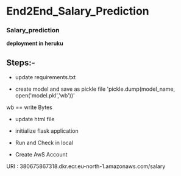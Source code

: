 # End2End_Salary_Prediction



### Salary_prediction 
**deployment in heruku**


## Steps:-
- update requirements.txt

- create model and save as pickle file 
'pickle.dump(model_name, open('model.pkl','wb'))'

wb == write Bytes

- update html file 

- initialize flask application

- Run and Check in local

- Create AwS Account






 URI : 380675867318.dkr.ecr.eu-north-1.amazonaws.com/salary